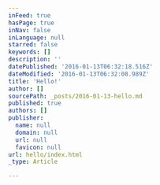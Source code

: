 ```yaml
---
inFeed: true
hasPage: true
inNav: false
inLanguage: null
starred: false
keywords: []
description: ''
datePublished: '2016-01-13T06:32:18.516Z'
dateModified: '2016-01-13T06:32:08.989Z'
title: 'Hello!'
author: []
sourcePath: _posts/2016-01-13-hello.md
published: true
authors: []
publisher:
  name: null
  domain: null
  url: null
  favicon: null
url: hello/index.html
_type: Article

---
```

# 

#